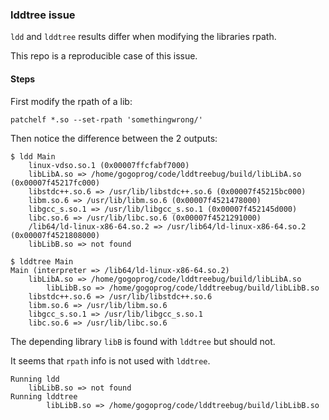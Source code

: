 ### lddtree issue

`ldd` and `lddtree` results differ when modifying the libraries rpath.

This repo is a reproducible case of this issue.


#### Steps

First modify the rpath of a lib:

```shell
patchelf *.so --set-rpath 'somethingwrong/'
```

Then notice the difference between the 2 outputs:

```shell
$ ldd Main
	linux-vdso.so.1 (0x00007ffcfabf7000)
	libLibA.so => /home/gogoprog/code/lddtreebug/build/libLibA.so (0x00007f45217fc000)
	libstdc++.so.6 => /usr/lib/libstdc++.so.6 (0x00007f45215bc000)
	libm.so.6 => /usr/lib/libm.so.6 (0x00007f4521478000)
	libgcc_s.so.1 => /usr/lib/libgcc_s.so.1 (0x00007f452145d000)
	libc.so.6 => /usr/lib/libc.so.6 (0x00007f4521291000)
	/lib64/ld-linux-x86-64.so.2 => /usr/lib64/ld-linux-x86-64.so.2 (0x00007f4521808000)
	libLibB.so => not found

```

```shell
$ lddtree Main
Main (interpreter => /lib64/ld-linux-x86-64.so.2)
    libLibA.so => /home/gogoprog/code/lddtreebug/build/libLibA.so
        libLibB.so => /home/gogoprog/code/lddtreebug/build/libLibB.so
    libstdc++.so.6 => /usr/lib/libstdc++.so.6
    libm.so.6 => /usr/lib/libm.so.6
    libgcc_s.so.1 => /usr/lib/libgcc_s.so.1
    libc.so.6 => /usr/lib/libc.so.6
```

The depending library `libB` is found with `lddtree` but should not.

It seems that `rpath` info is not used with `lddtree`.

```
Running ldd
	libLibB.so => not found
Running lddtree
        libLibB.so => /home/gogoprog/code/lddtreebug/build/libLibB.so
```


